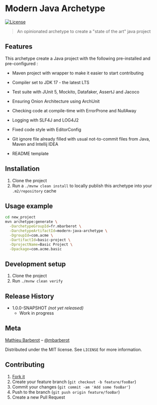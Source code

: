  
# Modern Java Archetype

[![License][license-image]][license-url]

> An opinionated archetype to create a "state of the art" java project

<!--
[![Build Status][ci-image]][ci-url]
[![Coverage][coverage-image]][coverage-url]
-->

## Features

This archetype create a Java project with the following pre-installed and pre-configured : 

* Maven project with wrapper to make it easier to start contributing
* Compiler set to JDK 17 - the latest LTS
* Test suite with JUnit 5, Mockito, Datafaker, AssertJ and Jacoco
* Ensuring Onion Architecture using ArchUnit
* Checking code at compile-time with ErrorProne and NullAway
* Logging with SLF4J and LOG4J2
* Fixed code style with EditorConfig
* Git ignore file already filled with usual not-to-commit files from Java, Maven and Intellij IDEA

* README template

## Installation

1. Clone the project
2. Run a `./mvnw clean install` to locally publish this archetype into your `.m2/repository` cache

## Usage example

```bash
cd new_project
mvn archetype:generate \
  -DarchetypeGroupId=fr.mbarberot \
  -DarchetypeArtifactId=modern-java-archetype \
  -DgroupId=com.acme \
  -DartifactId=basic-project \
  -DprojectName=Basic Project \
  -Dpackage=com.acme.basic
```

<!--
_For more examples and usage, please refer to the [Wiki][wiki]._
-->

## Development setup

1. Clone the project
2. Run `./mvnw clean verify`

## Release History

* 1.0.0-SNAPSHOT _(not yet released)_
    * Work in progress

## Meta

[Mathieu Barberot](https://github.com/mbarberot/) – [@mbarberot](https://twitter.com/mbarberot)

Distributed under the MIT license. See ``LICENSE`` for more information.

## Contributing

1. [Fork it](https://github.com/mbarberot/modern-java-archetype/fork)
2. Create your feature branch (`git checkout -b feature/fooBar`)
3. Commit your changes (`git commit -am 'Add some fooBar'`)
4. Push to the branch (`git push origin feature/fooBar`)
5. Create a new Pull Request

<!-- Markdown link & img -->
<!--
[coverage-image]: https://img.shields.io/your-coverage/...
[coverage-url]: https://your-coverage.url
[ci-image]: https://img.shields.io/your-ci/...
[ci-url]: https://your-ci.url
[wiki]: https://github.com/yourname/yourproject/wiki
-->
[license-image]: https://img.shields.io/github/license/mbarberot/modern-java-archetype
[license-url]: https://opensource.org/license/mit
